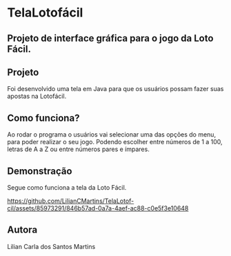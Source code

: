 # TelaLotofácil

## Projeto de interface gráfica para o jogo da Loto Fácil.

## Projeto

Foi desenvolvido uma tela em Java para que os usuários possam fazer suas apostas na Lotofácil.

## Como funciona?

Ao rodar o programa o usuários vai selecionar uma das opções do menu, para poder realizar o seu jogo.
Podendo escolher entre números de 1 a 100, letras de A a Z ou entre números pares e ímpares.

## Demonstração

Segue como funciona a tela da Loto Fácil.

https://github.com/LilianCMartins/TelaLotof-cil/assets/85973291/846b57ad-0a7a-4aef-ac88-c0e5f3e10648

## Autora

Lilian Carla dos Santos Martins


